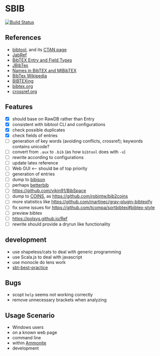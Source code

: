 # SBIB

[![Build Status](https://travis-ci.org/HongxuChen/sbib.svg?branch=master)](https://travis-ci.org/HongxuChen/sbib)


## References
- [bibtool](https://github.com/ge-ne/bibtool), and its [CTAN page](https://www.ctan.org/tex-archive/biblio/bibtex/utils/bibtool/)
- [JabRef](http://www.jabref.org/)
- [BibTEX Entry and Field Types](https://www.andy-roberts.net/res/writing/latex/bibentries.pdf)
- [JBibTex](https://github.com/jbibtex/jbibtex)
- [Names in BibTEX and MlBibTEX](https://www.tug.org/TUGboat/tb27-2/tb87hufflen.pdf)
- [BibTex Wikipedia](https://en.wikipedia.org/wiki/BibTeX)
- [BIBTEXing](http://mirror.pregi.net/tex-archive/biblio/bibtex/base/btxdoc.pdf)
- [bibtex.org](http://www.bibtex.org/)
- [crossref.org](https://www.crossref.org/)

## Features

- [x] should base on RawDB rather than Entry
- [x] consistent with bibtool CLI and configurations
- [x] check possible duplicates
- [x] check fields of entries
- [ ] generation of key words (avoiding conflicts, crossref); keywords contains unicode?
- [ ] convert from `.aux` to `.bib` (as how `bibtool` does with `-x`)
- [ ] rewrite according to configurations
- [ ] update latex reference
- [ ] Web GUI <-- should be of top priority
- [ ] generation of entries
- [ ] dump to [bibjson](http://okfnlabs.org/bibjson/)
- [ ] perhaps [betterbib](https://github.com/nschloe/betterbib)
- [ ] https://github.com/vikin91/BibSpace
- [ ] dump to [COINS](http://ocoins.info/), as https://github.com/robintw/bib2coins
- [ ] more statistics like https://github.com/martinec/grav-plugin-bibtexify
- [ ] fix some issues for https://github.com/tcompa/sortbibtex#bibtex-style
- [ ] preview bibtex
- [ ] https://polsys.github.io/Ref
- [ ] rewrite should provide a dryrun like functionality

## development
- use shapeless/cats to deal with generic programming
- use Scala.js to deal with javascript
- use monocle do lens work
- [sbt-best-practice](https://zhuanlan.zhihu.com/p/22371242)

## Bugs
- scopt `help` seems not working correctly
- remove unnecessary brackets when analyzing

## Usage Scenario
- Windows users
- on a known web page
- command line
- within [Ammonite](http://www.lihaoyi.com/Ammonite/)
- development